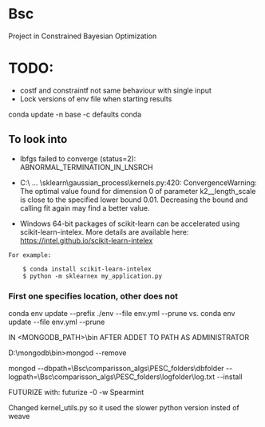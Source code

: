 # Bsc
Project in Constrained Bayesian Optimization

# TODO:
- costf and constraintf not same behaviour with single input
- Lock versions of env file when starting results

conda update -n base -c defaults conda

## To look into
- lbfgs failed to converge (status=2):
ABNORMAL_TERMINATION_IN_LNSRCH

- C:\ ... \sklearn\gaussian_process\kernels.py:420: ConvergenceWarning: The optimal value found for dimension 0 of parameter k2__length_scale is close to the specified lower bound 0.01. Decreasing the bound and calling fit again may find a better value.

-    Windows 64-bit packages of scikit-learn can be accelerated using scikit-learn-intelex.
    More details are available here: https://intel.github.io/scikit-learn-intelex

    For example:

        $ conda install scikit-learn-intelex
        $ python -m sklearnex my_application.py


### First one specifies location, other does not
conda env update --prefix ./env --file env.yml  --prune
vs.
conda env update --file env.yml  --prune


IN <MONGODB_PATH>\bin
AFTER ADDET TO PATH
AS ADMINISTRATOR

D:\mongodb\bin>mongod --remove

mongod --dbpath=<PATH TO REP>\Bsc\comparisson_algs\PESC_folders\dbfolder --logpath=<PATH TO REP>\Bsc\comparisson_algs\PESC_folders\logfolder\log.txt --install

FUTURIZE with:
futurize -0 -w Spearmint

Changed kernel_utils.py so it used the slower python version insted of weave